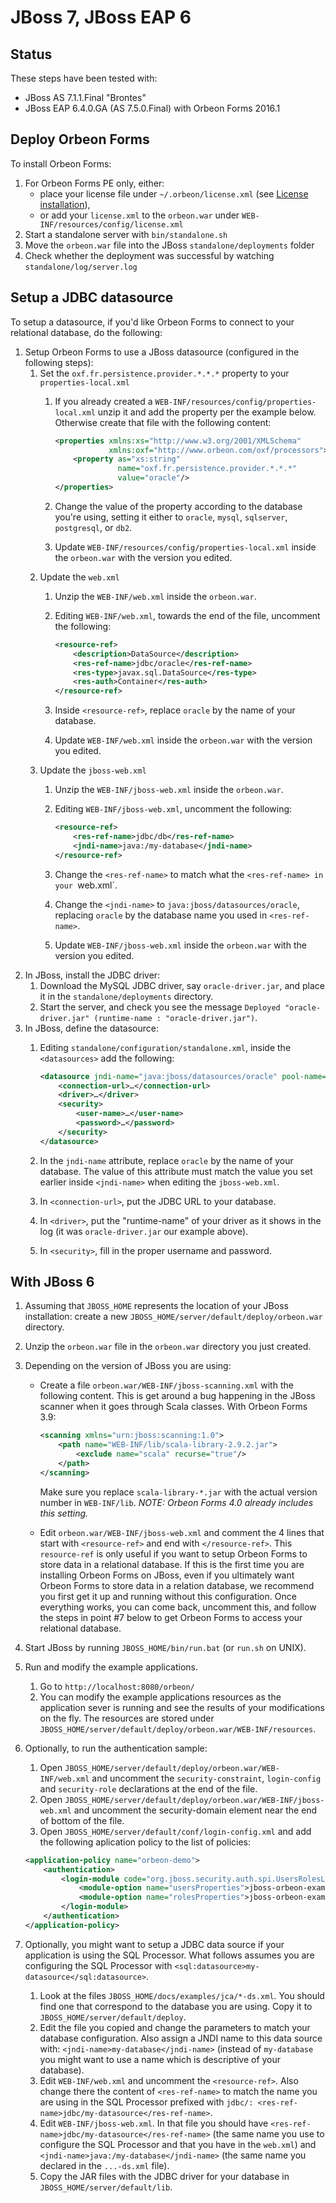 # JBoss 7, JBoss EAP 6

<!-- toc -->

## Status

These steps have been tested with:
 
- JBoss AS 7.1.1.Final "Brontes"
- JBoss EAP 6.4.0.GA (AS 7.5.0.Final) with Orbeon Forms 2016.1

## Deploy Orbeon Forms

To install Orbeon Forms:

1. For Orbeon Forms PE only, either:
    - place your license file under `~/.orbeon/license.xml` (see [License installation](README.md#license-installation-orbeon-forms-pe-only)),
    - or add your `license.xml` to the `orbeon.war` under `WEB-INF/resources/config/license.xml`
2. Start a standalone server with `bin/standalone.sh`
3. Move the `orbeon.war` file into the JBoss `standalone/deployments` folder
4. Check whether the deployment was successful by watching `standalone/log/server.log`

## Setup a JDBC datasource

To setup a datasource, if you'd like Orbeon Forms to connect to your relational database, do the following:

1. Setup Orbeon Forms to use a JBoss datasource (configured in the following steps):
    1. Set the `oxf.fr.persistence.provider.*.*.*` property to your `properties-local.xml`
        1. If you already created a `WEB-INF/resources/config/properties-local.xml` unzip it and add the property per the example below. Otherwise create that file with the following content:

            ```xml
            <properties xmlns:xs="http://www.w3.org/2001/XMLSchema"
                        xmlns:oxf="http://www.orbeon.com/oxf/processors">
                <property as="xs:string"
                          name="oxf.fr.persistence.provider.*.*.*"
                          value="oracle"/>
            </properties>
            ```
        2. Change the value of the property according to the database you're using, setting it either to `oracle`, `mysql`, `sqlserver`, `postgresql`, or `db2`.
        3. Update `WEB-INF/resources/config/properties-local.xml` inside the `orbeon.war` with the version you edited.
    2. Update the `web.xml` 
        1. Unzip the `WEB-INF/web.xml` inside the `orbeon.war`.
        2. Editing `WEB-INF/web.xml`, towards the end of the file, uncomment the following:

            ```xml
            <resource-ref>
                <description>DataSource</description>
                <res-ref-name>jdbc/oracle</res-ref-name>
                <res-type>javax.sql.DataSource</res-type>
                <res-auth>Container</res-auth>
            </resource-ref>
            ```
        3. Inside `<resource-ref>`, replace `oracle` by the name of your database.
        4. Update `WEB-INF/web.xml` inside the `orbeon.war` with the version you edited.
   3. Update the `jboss-web.xml`
        1. Unzip the `WEB-INF/jboss-web.xml` inside the `orbeon.war`.
        2. Editing `WEB-INF/jboss-web.xml`, uncomment the following:

            ```xml
            <resource-ref>
                <res-ref-name>jdbc/db</res-ref-name>
                <jndi-name>java:/my-database</jndi-name>
            </resource-ref>
            ```
        3. Change the `<res-ref-name>` to match what the `<res-ref-name> in your `web.xml`.
        4. Change the `<jndi-name>` to `java:jboss/datasources/oracle`, replacing `oracle` by the database name you used in `<res-ref-name>`.
        4. Update `WEB-INF/jboss-web.xml` inside the `orbeon.war` with the version you edited.
2. In JBoss, install the JDBC driver:
    1. Download the MySQL JDBC driver, say `oracle-driver.jar`, and place it in the `standalone/deployments` directory.
    2. Start the server, and check you see the message `Deployed "oracle-driver.jar" (runtime-name : "oracle-driver.jar")`.
3. In JBoss, define the datasource:
    1. Editing `standalone/configuration/standalone.xml`, inside the `<datasources>` add the following:

        ```xml
        <datasource jndi-name="java:jboss/datasources/oracle" pool-name="oracle" enabled="true">
            <connection-url>…</connection-url>
            <driver>…</driver>
            <security>
                <user-name>…</user-name>
                <password>…</password>
            </security>
        </datasource>
        ```
    2. In the `jndi-name` attribute, replace `oracle` by the name of your database. The value of this attribute must match the value you set earlier inside `<jndi-name>` when editing the `jboss-web.xml`.
    3. In `<connection-url>`, put the JDBC URL to your database.
    4. In `<driver>`, put the "runtime-name" of your driver as it shows in the log (it was `oracle-driver.jar` our example above).
    5. In `<security>`, fill in the proper username and password.

## With JBoss 6

1. Assuming that `JBOSS_HOME` represents the location of your JBoss installation: create a new `JBOSS_HOME/server/default/deploy/orbeon.war` directory.

2. Unzip the `orbeon.war` file in the `orbeon.war` directory you just created.

3. Depending on the version of JBoss you are using:
    * Create a file `orbeon.war/WEB-INF/jboss-scanning.xml` with the following content. This is get around a bug happening in the JBoss scanner when it goes through Scala classes. With Orbeon Forms 3.9:

        ```xml
        <scanning xmlns="urn:jboss:scanning:1.0">
            <path name="WEB-INF/lib/scala-library-2.9.2.jar">
                <exclude name="scala" recurse="true"/>
            </path>
        </scanning>
        ```
        Make sure you replace `scala-library-*.jar` with the actual version number in `WEB-INF/lib`.
        *NOTE: Orbeon Forms 4.0 already includes this setting.*

    * Edit `orbeon.war/WEB-INF/jboss-web.xml` and comment the 4 lines that start with `<resource-ref>` and end with `</resource-ref>`. This `resource-ref` is only useful if you want to setup Orbeon Forms to store data in a relational database. If this is the first time you are installing Orbeon Forms on JBoss, even if you ultimately want Orbeon Forms to store data in a relation database, we recommend you first get it up and running without this configuration. Once everything works, you can come back, uncomment this, and follow the steps in point #7 below to get Orbeon Forms to access your relational database.
4. Start JBoss by running `JBOSS_HOME/bin/run.bat` (or `run.sh` on UNIX).
5. Run and modify the example applications.
    1. Go to `http://localhost:8080/orbeon/`
    2. You can modify the example applications resources as the application sever is running and see the results of your modifications on the fly. The resources are stored under `JBOSS_HOME/server/default/deploy/orbeon.war/WEB-INF/resources`.
6. Optionally, to run the authentication sample:
    1. Open `JBOSS_HOME/server/default/deploy/orbeon.war/WEB-INF/web.xml` and uncomment the `security-constraint`, `login-config` and `security-role` declarations at the end of the file.
    2. Open `JBOSS_HOME/server/default/deploy/orbeon.war/WEB-INF/jboss-web.xml` and uncomment the security-domain element near the end of bottom of the file.
    3. Open `JBOSS_HOME/server/default/conf/login-config.xml` and add the following aplication policy to the list of policies:

    ```xml
    <application-policy name="orbeon-demo">
        <authentication>
            <login-module code="org.jboss.security.auth.spi.UsersRolesLoginModule" flag="required">
                <module-option name="usersProperties">jboss-orbeon-example-users.properties</module-option>
                <module-option name="rolesProperties">jboss-orbeon-example-roles.properties</module-option>
            </login-module>
        </authentication>
    </application-policy>
    ```
7. Optionally, you might want to setup a JDBC data source if your application is using the SQL Processor. What follows assumes you are configuring the SQL Processor with `<sql:datasource>my-datasource</sql:datasource>`.
    1. Look at the files `JBOSS_HOME/docs/examples/jca/*-ds.xml`. You should find one that correspond to the database you are using. Copy it to `JBOSS_HOME/server/default/deploy`.
    2. Edit the file you copied and change the parameters to match your database configuration. Also assign a JNDI name to this data source with: `<jndi-name>my-database</jndi-name>` (instead of `my-database` you might want to use a name which is descriptive of your database).
    3. Edit `WEB-INF/web.xml` and uncomment the `<resource-ref>`. Also change there the content of `<res-ref-name>` to match the name you are using in the SQL Processor prefixed with `jdbc/: <res-ref-name>jdbc/my-datasource</res-ref-name>`.
    4. Edit `WEB-INF/jboss-web.xml`. In that file you should have `<res-ref-name>jdbc/my-datasource</res-ref-name>` (the same name you use to configure the SQL Processor and that you have in the `web.xml`) and `<jndi-name>java:/my-database</jndi-name>` (the same name you declared in the `...-ds.xml` file).
    5. Copy the JAR files with the JDBC driver for your database in `JBOSS_HOME/server/default/lib`.

[3]: https://code.google.com/p/adf-samples-demos/downloads/detail?name=demoscripts.zip&amp;can=2&amp;q=
[4]: http://wiki.orbeon.com/forms/doc/developer-guide/form-runner/oracle-and-mysql-persistence-layers#TOC-Oracle
[5]: http://wiki.orbeon.com/forms/doc/developer-guide/form-runner/oracle-and-mysql-persistence-layers#TOC-With-Orbeon-Forms-4.0
